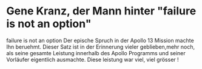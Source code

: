 # Gene Kranz, der Mann hinter "failure is not an option"


failure is not an option
Der epische Spruch in der Apollo 13 Mission machte Ihn beruehmt.
Dieser Satz ist in der Erinnerung vieler geblieben,mehr noch, als seine gesamte Leistung innerhalb des Apollo Programms und seiner Vorläufer eigentlich ausmachte.
Diese leistung war viel, viel grösser !

